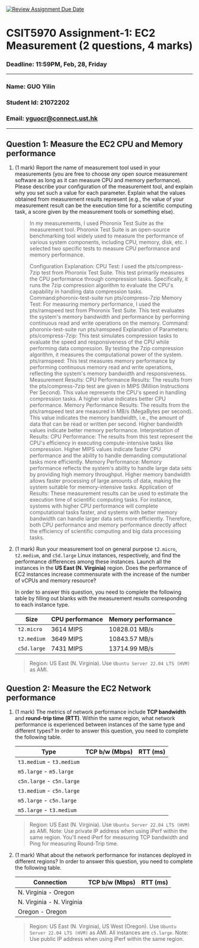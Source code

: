 [![Review Assignment Due Date](https://classroom.github.com/assets/deadline-readme-button-22041afd0340ce965d47ae6ef1cefeee28c7c493a6346c4f15d667ab976d596c.svg)](https://classroom.github.com/a/IAASVEAZ)
# CSIT5970 Assignment-1: EC2 Measurement (2 questions, 4 marks)

### Deadline: 11:59PM, Feb, 28, Friday

---

### Name: GUO Yilin
### Student Id: 21072202
### Email: yguocr@connect.ust.hk

---

## Question 1: Measure the EC2 CPU and Memory performance

1. (1 mark) Report the name of measurement tool used in your measurements (you are free to choose *any* open source measurement software as long as it can measure CPU and memory performance). Please describe your configuration of the measurement tool, and explain why you set such a value for each parameter. Explain what the values obtained from measurement results represent (e.g., the value of your measurement result can be the execution time for a scientific computing task, a score given by the measurement tools or something else).

    > In my measurements, I used Phoronix Test Suite as the measurement tool. Phoronix Test Suite is an open-source benchmarking tool widely used to measure the performance of various system components, including CPU, memory, disk, etc. I selected two specific tests to measure CPU performance and memory performance.
    >
    > Configuration Explanation:
    > CPU Test:
    > I used the pts/compress-7zip test from Phoronix Test Suite. This test primarily measures the CPU performance through compression tasks. Specifically, it runs the 7zip compression algorithm to evaluate the CPU's capability in handling data compression tasks.
    > Command:phoronix-test-suite run pts/compress-7zip
    > Memory Test: For measuring memory performance, I used the pts/ramspeed test from Phoronix Test Suite. This test evaluates the system's memory bandwidth and performance by performing continuous read and write operations on the memory.
    > Command: phoronix-test-suite run pts/ramspeed
    > Explanation of Parameters: pts/compress-7zip: This test simulates compression tasks to evaluate the speed and responsiveness of the CPU while performing data compression. By testing the 7zip compression algorithm, it measures the computational power of the system.
    > pts/ramspeed: This test measures memory performance by performing continuous memory read and write operations, reflecting the system's memory bandwidth and responsiveness.
    > Measurement Results: CPU Performance Results: The results from the pts/compress-7zip test are given in MIPS (Million Instructions Per Second). This value represents the CPU's speed in handling compression tasks. A higher value indicates better CPU performance.
    > Memory Performance Results: The results from the pts/ramspeed test are measured in MB/s (MegaBytes per second). This value indicates the memory bandwidth, i.e., the amount of data that can be read or written per second. Higher bandwidth values indicate better memory performance.
    > Interpretation of Results: CPU Performance: The results from this test represent the CPU's efficiency in executing compute-intensive tasks like compression. Higher MIPS values indicate faster CPU performance and the ability to handle demanding computational tasks more efficiently.
    > Memory Performance: Memory performance reflects the system's ability to handle large data sets by providing high memory throughput. Higher memory bandwidth allows faster processing of large amounts of data, making the system suitable for memory-intensive tasks.
    > Application of Results: These measurement results can be used to estimate the execution time of scientific computing tasks. For instance, systems with higher CPU performance will complete computational tasks faster, and systems with better memory bandwidth can handle larger data sets more efficiently. Therefore, both CPU performance and memory performance directly affect the efficiency of scientific computing and big data processing tasks.

2. (1 mark) Run your measurement tool on general purpose `t2.micro`, `t2.medium`, and `c5d.large` Linux instances, respectively, and find the performance differences among these instances. Launch all the instances in the **US East (N. Virginia)** region. Does the performance of EC2 instances increase commensurate with the increase of the number of vCPUs and memory resource?

    In order to answer this question, you need to complete the following table by filling out blanks with the measurement results corresponding to each instance type.

    | Size        | CPU performance | Memory performance |
    | ----------- | --------------- | ------------------ |
    | `t2.micro`  |    3614 MIPS    |    10828.01 MB/s   |
    | `t2.medium` |    3649 MIPS    |    10843.57 MB/s   |
    | `c5d.large` |    7431 MIPS    |    13714.99 MB/s   |

    > Region: US East (N. Virginia). Use `Ubuntu Server 22.04 LTS (HVM)` as AMI.

## Question 2: Measure the EC2 Network performance

1. (1 mark) The metrics of network performance include **TCP bandwidth** and **round-trip time (RTT)**. Within the same region, what network performance is experienced between instances of the same type and different types? In order to answer this question, you need to complete the following table.

    | Type                      | TCP b/w (Mbps) | RTT (ms) |
    | ------------------------- | -------------- | -------- |
    | `t3.medium` - `t3.medium` |                |          |
    | `m5.large` - `m5.large`   |                |          |
    | `c5n.large` - `c5n.large` |                |          |
    | `t3.medium` - `c5n.large` |                |          |
    | `m5.large` - `c5n.large`  |                |          |
    | `m5.large` - `t3.medium`  |                |          |

    > Region: US East (N. Virginia). Use `Ubuntu Server 22.04 LTS (HVM)` as AMI. Note: Use private IP address when using iPerf within the same region. You'll need iPerf for measuring TCP bandwidth and Ping for measuring Round-Trip time.

2. (1 mark) What about the network performance for instances deployed in different regions? In order to answer this question, you need to complete the following table.

    | Connection                | TCP b/w (Mbps) | RTT (ms) |
    | ------------------------- | -------------- | -------- |
    | N. Virginia - Oregon      |                |          |
    | N. Virginia - N. Virginia |                |          |
    | Oregon - Oregon           |                |          |
 
    > Region: US East (N. Virginia), US West (Oregon). Use `Ubuntu Server 22.04 LTS (HVM)` as AMI. All instances are `c5.large`. Note: Use public IP address when using iPerf within the same region.
